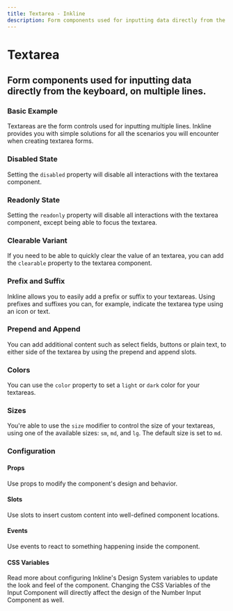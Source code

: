 ```yaml
---
title: Textarea - Inkline
description: Form components used for inputting data directly from the keyboard, on multiple lines.
---
```


<script setup>
import { manifest } from '@inkline/inkline/components/ITextarea/manifest.mjs';
import { manifest as inputManifest } from '@inkline/inkline/components/IInput/manifest.mjs';
import {
    ITextareaBasicExample,
    ITextareaColorVariantsExample,
    ITextareaClearableExample,
    ITextareaDisabledExample,
    ITextareaReadonlyExample,
    ITextareaSizeVariantsExample,
    ITextareaPrependAppendTextExample,
    ITextareaPrependAppendButtonExample,
    ITextareaPrependAppendDropdownExample,
    ITextareaPrefixSuffixExample
} from '@inkline/inkline/components/ITextarea/examples/index.mjs';
import { default as ITextareaBasicExampleHTML } from '@inkline/inkline/components/ITextarea/examples/basic.html?raw';
import { default as ITextareaBasicExampleJS } from '@inkline/inkline/components/ITextarea/examples/basic.mjs?raw';
import { default as ITextareaColorVariantsExampleHTML } from '@inkline/inkline/components/ITextarea/examples/color-variants.html?raw';
import { default as ITextareaColorVariantsExampleJS } from '@inkline/inkline/components/ITextarea/examples/color-variants.mjs?raw';
import { default as ITextareaClearableExampleHTML } from '@inkline/inkline/components/ITextarea/examples/clearable.html?raw';
import { default as ITextareaClearableExampleJS } from '@inkline/inkline/components/ITextarea/examples/clearable.mjs?raw';
import { default as ITextareaDisabledExampleHTML } from '@inkline/inkline/components/ITextarea/examples/disabled.html?raw';
import { default as ITextareaDisabledExampleJS } from '@inkline/inkline/components/ITextarea/examples/disabled.mjs?raw';
import { default as ITextareaReadonlyExampleHTML } from '@inkline/inkline/components/ITextarea/examples/readonly.html?raw';
import { default as ITextareaReadonlyExampleJS } from '@inkline/inkline/components/ITextarea/examples/readonly.mjs?raw';
import { default as ITextareaSizeVariantsExampleHTML } from '@inkline/inkline/components/ITextarea/examples/size-variants.html?raw';
import { default as ITextareaSizeVariantsExampleJS } from '@inkline/inkline/components/ITextarea/examples/size-variants.mjs?raw';
import { default as ITextareaPrependAppendTextExampleHTML } from '@inkline/inkline/components/ITextarea/examples/prepend-append-text.html?raw';
import { default as ITextareaPrependAppendTextExampleJS } from '@inkline/inkline/components/ITextarea/examples/prepend-append-text.mjs?raw';
import { default as ITextareaPrependAppendButtonExampleHTML } from '@inkline/inkline/components/ITextarea/examples/prepend-append-button.html?raw';
import { default as ITextareaPrependAppendButtonExampleJS } from '@inkline/inkline/components/ITextarea/examples/prepend-append-button.mjs?raw';
import { default as ITextareaPrependAppendDropdownExampleHTML } from '@inkline/inkline/components/ITextarea/examples/prepend-append-dropdown.html?raw';
import { default as ITextareaPrependAppendDropdownExampleJS } from '@inkline/inkline/components/ITextarea/examples/prepend-append-dropdown.mjs?raw';
import { default as ITextareaPrefixSuffixExampleHTML } from '@inkline/inkline/components/ITextarea/examples/prefix-suffix.html?raw';
import { default as ITextareaPrefixSuffixExampleJS } from '@inkline/inkline/components/ITextarea/examples/prefix-suffix.mjs?raw';
</script>

# Textarea
## Form components used for inputting data directly from the keyboard, on multiple lines.

### Basic Example
Textareas are the form controls used for inputting multiple lines. Inkline provides you with simple solutions for all the scenarios you will encounter when creating textarea forms.

<example :component="ITextareaBasicExample" :html="ITextareaBasicExampleHTML" :js="ITextareaBasicExampleJS"></example>

### Disabled State
Setting the `disabled` property will disable all interactions with the textarea component.

<example :component="ITextareaDisabledExample" :html="ITextareaDisabledExampleHTML" :js="ITextareaDisabledExampleJS"></example>

### Readonly State
Setting the `readonly` property will disable all interactions with the textarea component, except being able to focus the textarea.

<example :component="ITextareaReadonlyExample" :html="ITextareaReadonlyExampleHTML" :js="ITextareaReadonlyExampleJS"></example>

### Clearable Variant
If you need to be able to quickly clear the value of an textarea, you can add the `clearable` property to the textarea component.

<example :component="ITextareaClearableExample" :html="ITextareaClearableExampleHTML" :js="ITextareaClearableExampleJS"></example>

### Prefix and Suffix
Inkline allows you to easily add a prefix or suffix to your textareas. Using prefixes and suffixes you can, for example, indicate the textarea type using an icon or text. 

<example :component="ITextareaPrefixSuffixExample" :html="ITextareaPrefixSuffixExampleHTML" :js="ITextareaPrefixSuffixExampleJS"></example>

### Prepend and Append
You can add additional content such as select fields, buttons or plain text, to either side of the textarea by using the prepend and append slots.

<example :component="ITextareaPrependAppendTextExample" :html="ITextareaPrependAppendTextExampleHTML" :js="ITextareaPrependAppendTextExampleJS"></example>

<example :component="ITextareaPrependAppendButtonExample" :html="ITextareaPrependAppendButtonExampleHTML" :js="ITextareaPrependAppendButtonExampleJS"></example>

<example :component="ITextareaPrependAppendDropdownExample" :html="ITextareaPrependAppendDropdownExampleHTML" :js="ITextareaPrependAppendDropdownExampleJS"></example>

### Colors
You can use the `color` property to set a `light` or `dark` color for your textareas.

<example :component="ITextareaColorVariantsExample" :html="ITextareaColorVariantsExampleHTML" :js="ITextareaColorVariantsExampleJS"></example>

### Sizes
You're able to use the `size` modifier to control the size of your textareas, using one of the available sizes: `sm`, `md`, and `lg`. The default size is set to `md`.

<example :component="ITextareaSizeVariantsExample" :html="ITextareaSizeVariantsExampleHTML" :js="ITextareaSizeVariantsExampleJS"></example>

### Configuration

#### Props
Use props to modify the component's design and behavior.

<props-table :manifest="manifest"></props-table>

#### Slots
Use slots to insert custom content into well-defined component locations.

<slots-table :manifest="manifest"></slots-table>

#### Events
Use events to react to something happening inside the component.

<events-table :manifest="manifest"></events-table>

#### CSS Variables
<router-link :to="{ name: 'docs-introduction-design-system' }">Read more</router-link> about configuring Inkline's Design System variables to update the look and feel of the component. Changing the CSS Variables of the <router-link :to="{ name: 'docs-forms-input' }">Input Component</router-link> will directly affect the design of the Number Input Component as well.

<css-variables-table :manifest="inputManifest" type="local"></css-variables-table>
